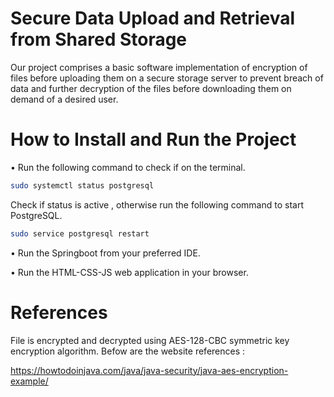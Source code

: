
# Secure Data Upload and Retrieval from Shared Storage

Our project comprises a basic software implementation of encryption of files before
uploading them on a secure storage server to prevent breach of data and further
decryption of the files before downloading them on demand of a desired user.


# How to Install and Run the Project

• Run the following command to check if on the terminal. 
 ```sh
sudo systemctl status postgresql
```
Check if status is
active , otherwise run the following command to start
PostgreSQL.
```sh
sudo service postgresql restart
```
  

• Run the Springboot from your preferred IDE.

• Run the HTML-CSS-JS web application in your browser.


# References

File is encrypted and decrypted using AES-128-CBC symmetric key encryption algorithm. Befow are the website references :

https://howtodoinjava.com/java/java-security/java-aes-encryption-example/



